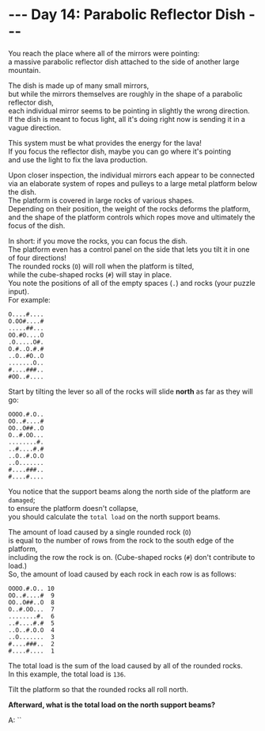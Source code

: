 # --- Day 14: Parabolic Reflector Dish ---

You reach the place where all of the mirrors were pointing:  
a massive parabolic reflector dish attached to the side of another large mountain.

The dish is made up of many small mirrors,  
but while the mirrors themselves are roughly in the shape of a parabolic reflector dish,  
each individual mirror seems to be pointing in slightly the wrong direction.  
If the dish is meant to focus light, all it's doing right now is sending it in a vague direction.

This system must be what provides the energy for the lava!  
If you focus the reflector dish, maybe you can go where it's pointing  
and use the light to fix the lava production.

Upon closer inspection, the individual mirrors each appear to be connected  
via an elaborate system of ropes and pulleys to a large metal platform below the dish.  
The platform is covered in large rocks of various shapes.  
Depending on their position, the weight of the rocks deforms the platform,  
and the shape of the platform controls which ropes move and ultimately the focus of the dish.

In short: if you move the rocks, you can focus the dish.  
The platform even has a control panel on the side that lets you tilt it in one of four directions!  
The rounded rocks (`O`) will roll when the platform is tilted,  
while the cube-shaped rocks (`#`) will stay in place.  
You note the positions of all of the empty spaces (`.`) and rocks (your puzzle input).  
For example:

```text
O....#....
O.OO#....#
.....##...
OO.#O....O
.O.....O#.
O.#..O.#.#
..O..#O..O
.......O..
#....###..
#OO..#....
```

Start by tilting the lever so all of the rocks will slide **north** as far as they will go:

```text
OOOO.#.O..
OO..#....#
OO..O##..O
O..#.OO...
........#.
..#....#.#
..O..#.O.O
..O.......
#....###..
#....#....
```

You notice that the support beams along the north side of the platform are `damaged`;  
to ensure the platform doesn't collapse,  
you should calculate the `total load` on the north support beams.

The amount of load caused by a single rounded rock (`O`)  
is equal to the number of rows from the rock to the south edge of the platform,  
including the row the rock is on.
(Cube-shaped rocks (`#`) don't contribute to load.)  
So, the amount of load caused by each rock in each row is as follows:

```text
OOOO.#.O.. 10
OO..#....#  9
OO..O##..O  8
O..#.OO...  7
........#.  6
..#....#.#  5
..O..#.O.O  4
..O.......  3
#....###..  2
#....#....  1
```

The total load is the sum of the load caused by all of the rounded rocks.  
In this example, the total load is `136`.

Tilt the platform so that the rounded rocks all roll north.

**Afterward, what is the total load on the north support beams?**

A: ``

#
